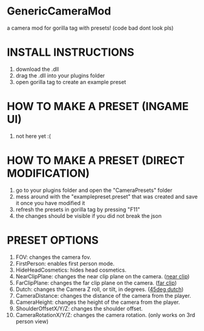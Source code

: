 # GenericCameraMod
a camera mod for gorilla tag with presets! (code bad dont look pls)

# INSTALL INSTRUCTIONS
1. download the .dll
2. drag the .dll into your plugins folder
3. open gorilla tag to create an example preset

# HOW TO MAKE A PRESET (INGAME UI)
1. not here yet :(

# HOW TO MAKE A PRESET (DIRECT MODIFICATION)
1. go to your plugins folder and open the "CameraPresets" folder
2. mess around with the "examplepreset.preset" that was created and save it once you have modified it
3. refresh the presets in gorilla tag by pressing "F11"
4. the changes should be visible if you did not break the json

# PRESET OPTIONS
1. FOV: changes the camera fov.
2. FirstPerson: enables first person mode.
3. HideHeadCosmetics: hides head cosmetics.
4. NearClipPlane: changes the near clip plane on the camera. ([near clip](https://github.com/RiceGM/GenericCameraMod/assets/122515661/f18e05fa-d934-4b43-85f1-61643ca3f009)) 
5. FarClipPlane: changes the far clip plane on the camera. ([far clip](https://github.com/RiceGM/GenericCameraMod/assets/122515661/c274eb9f-0076-48b4-855c-be412c5ae574)) 
6. Dutch: changes the Camera Z roll, or tilt, in degrees. ([45deg dutch](https://github.com/RiceGM/GenericCameraMod/assets/122515661/aa64dc58-c8cb-4839-9f88-474ed0a68453))
7. CameraDistance: changes the distance of the camera from the player.
8. CameraHeight: changes the height of the camera from the player.
9. ShoulderOffsetX/Y/Z: changes the shoulder offset.
10. CameraRotationX/Y/Z: changes the camera rotation. (only works on 3rd person view)
